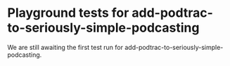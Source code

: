 # Playground tests for add-podtrac-to-seriously-simple-podcasting
We are still awaiting the first test run for add-podtrac-to-seriously-simple-podcasting.
